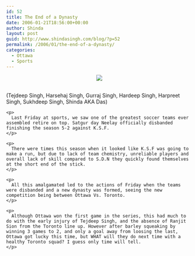```yaml
---
id: 52
title: The End of a Dynasty
date: 2006-01-21T18:56:00+00:00
author: Shinda
layout: post
guid: http://www.shindasingh.com/blog/?p=52
permalink: /2006/01/the-end-of-a-dynasty/
categories:
  - Ottawa
  - Sports
---
```

<div>
  <a href="http://www.shindasingh.com/blog/uploaded_images/teampic-704618.jpg"></p> 
  
  <div style="text-align: center">
    <img border="0" src="http://www.shindasingh.com/blog/uploaded_images/teampic-702167.jpg" />
  </div>
  
  <p>
    </a><br /> (Tejdeep Singh, Harsehaj Singh, Gurraj Singh, Hardeep Singh, Harpreet Singh, Sukhdeep Singh, Shinda AKA Das)</div> 
    
    <p>
      Last Friday at sports, we saw one of the greatest soccer teams ever assembled retire on top. Satgur day Neelay officially disbanded finishing the season 5-2 against K.S.F.
    </p>
    
    <p>
      There were times this season when it looked like K.S.F was going to make a run, but due to lack of team chemistry, unreliable players and overall lack of skill compared to S.D.N they quickly found themselves at the short end of the stick.
    </p>
    
    <p>
      All this amalgamated led to the actions of Friday when the teams were disbanded and a new dynasty was formed, seeing the new competition being between Ottawa Vs. Toronto.
    </p>
    
    <p>
      Although Ottawa won the first game in the series, this had much to do with the early injury of Tejdeep Singh, and the absence of Ranjit Sion from the Toronto line up. However after barley squeaking by winning 3 games to 2, and only a goal away from loosing the last, Ottawa got lucky this time, but WHAT will they do next time with a healthy Toronto squad? I guess only time will tell.
    </p>